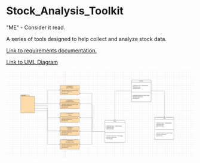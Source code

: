 # Stock_Analysis_Toolkit

"ME" - Consider it read.

A series of tools designed to help collect and analyze stock data.

[Link to requirements documentation.](https://docs.google.com/document/d/1TDtgejTL4r26ihq5MNB5HzHKH950gFIuMzqM0kmdpXA/edit?usp=sharing)

[Link to UML Diagram](https://lucid.app/lucidchart/invitations/accept/f2ffbfd8-f3cc-4873-bf33-dcaad3a5dffd)

![ss](./images/uml1.png)
